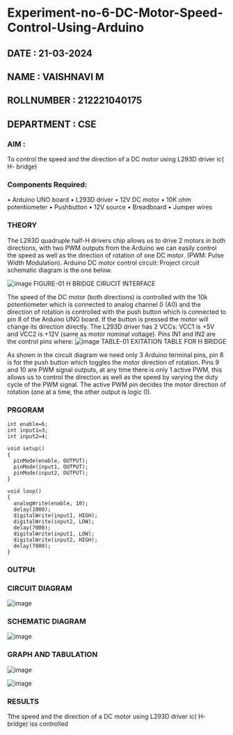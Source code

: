 # Experiment-no-6-DC-Motor-Speed-Control-Using-Arduino

## DATE : 21-03-2024
## NAME : VAISHNAVI M																		             
## ROLLNUMBER :  212221040175
## DEPARTMENT : CSE

### AIM : 

To control the speed and the direction of a DC motor using L293D driver ic( H- bridge)

### Components Required:
•	Arduino UNO board
•	L293D driver
•	12V DC motor
•	10K ohm potentiometer
•	Pushbutton
•	12V source
•	Breadboard
•	Jumper wires

### THEORY 

The L293D quadruple half-H drivers chip allows us to drive 2 motors in both directions, with two PWM outputs from the Arduino we can easily control the speed as well as the direction of rotation of one DC motor. (PWM: Pulse Width Modulation).
Arduino DC motor control circuit:
Project circuit schematic diagram is the one below.

![image](https://user-images.githubusercontent.com/36288975/167763051-b230c183-afc5-46f2-ba95-0f95e10dd6c9.png)
FIGURE-01 H BRIDGE CIRUCIT INTERFACE 
 
The speed of the DC motor (both directions) is controlled with the 10k potentiometer which is connected to analog channel 0 (A0) and the direction of rotation is controlled with the push button which is connected to pin 8 of the Arduino UNO board. If the button is pressed the motor will change its direction directly.
The L293D driver has 2 VCCs: VCC1 is +5V and VCC2 is +12V (same as motor nominal voltage). Pins IN1 and IN2 are the control pins where:
![image](https://user-images.githubusercontent.com/36288975/167763120-1421c2c5-8381-49eb-b376-03f6e1113b7a.png)
TABLE-01 EXITATION TABLE FOR H BRIDGE 

As shown in the circuit diagram we need only 3 Arduino terminal pins, pin 8 is for the push button which toggles the motor direction of rotation. Pins 9 and 10 are PWM signal outputs, at any time there is only 1 active PWM, this allows us to control the direction as well as the speed by varying the duty cycle of the PWM signal. The active PWM pin decides the motor direction of rotation (one at a time, the other output is logic 0).

### PRGORAM 
```
int enable=6;
int input1=3;
int input2=4;

void setup()
{
  pinMode(enable, OUTPUT);
  pinMode(input1, OUTPUT);
  pinMode(input2, OUTPUT);
}

void loop()
{
  analogWrite(enable, 10);
  delay(1000);
  digitalWrite(input1, HIGH);
  digitalWrite(input2, LOW);
  delay(7000);
  digitalWrite(input1, LOW);
  digitalWrite(input2, HIGH);
  delay(7000);
}
```
### OUTPUt

### CIRCUIT DIAGRAM

![image](https://github.com/Vaish-1011/Experiment-no-7-DC-Motor-Speed-Control-Using-Arduino/assets/135130074/f135c64c-4fc9-4503-898b-f287c1043950)

### SCHEMATIC DIAGRAM

![image](https://github.com/Vaish-1011/Experiment-no-7-DC-Motor-Speed-Control-Using-Arduino/assets/135130074/58373624-94f5-4e4a-b92f-dc10c50e9b8a)

### GRAPH AND TABULATION 

![image](https://github.com/Vaish-1011/Experiment-no-7-DC-Motor-Speed-Control-Using-Arduino/assets/135130074/08ea1309-e1d0-4ff0-884e-06e037535235)

![image](https://github.com/Vaish-1011/Experiment-no-7-DC-Motor-Speed-Control-Using-Arduino/assets/135130074/75e15299-db16-43d7-a24d-8579f24691fb)

### RESULTS 

Tthe speed and the direction of a DC motor using L293D driver ic( H- bridge) iss controlled

